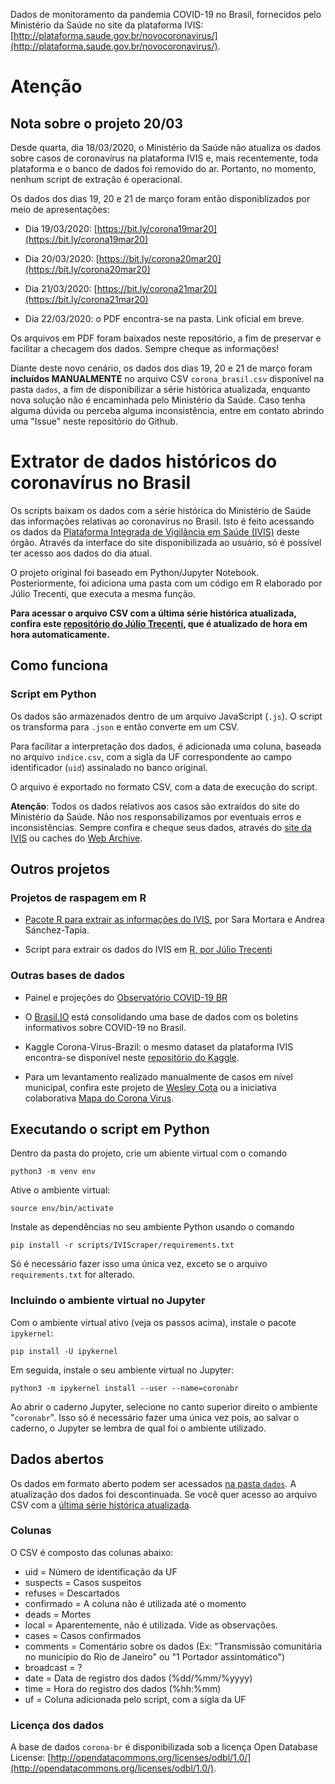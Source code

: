 Dados de monitoramento da pandemia COVID-19 no Brasil, fornecidos pelo
Ministério da Saúde no site da plataforma IVIS:
[http://plataforma.saude.gov.br/novocoronavirus/](http://plataforma.saude.gov.br/novocoronavirus/).

# Atenção
## Nota sobre o projeto 20/03
Desde quarta, dia 18/03/2020, o Ministério da Saúde não atualiza os dados sobre casos de coronavírus na plataforma IVIS e, mais recentemente, toda plataforma e o banco de dados foi removido do ar. Portanto, no momento, nenhum script de extração é operacional.

Os dados dos dias 19, 20 e 21 de março foram então disponiblizados por meio de apresentações:

* Dia 19/03/2020: [https://bit.ly/corona19mar20](https://bit.ly/corona19mar20)

* Dia 20/03/2020: [https://bit.ly/corona20mar20](https://bit.ly/corona20mar20)

* Dia 21/03/2020: [https://bit.ly/corona21mar20](https://bit.ly/corona21mar20)

* Dia 22/03/2020: o PDF encontra-se na pasta. Link oficial em breve.

Os arquivos em PDF foram baixados neste repositório, a fim de preservar e facilitar a checagem dos dados. Sempre cheque as informações!

Diante deste novo cenário, os dados dos dias 19, 20 e 21 de março foram **incluídos MANUALMENTE** no arquivo CSV `corona_brasil.csv` disponível na pasta `dados`, a fim de disponibilizar a série histórica atualizada, enquanto nova solução não é encaminhada pelo Ministério da Saúde.  Caso tenha alguma dúvida ou perceba alguma inconsistência, entre em contato abrindo uma "Issue" neste repositório do Github.

# Extrator de dados históricos do coronavírus no Brasil

Os scripts baixam os dados com a série histórica do Ministério de Saúde das informações relativas ao coronavírus no Brasil. Isto é feito
acessando os dados da [Plataforma Integrada de Vigilância em Saúde (IVIS)](http://plataforma.saude.gov.br/novocoronavirus/) deste órgão. Através da interface do site disponibilizada ao usuário, só é possível ter acesso aos dados do dia atual.

O projeto original foi baseado em Python/Jupyter Notebook. Posteriormente, foi adiciona uma pasta com um código em R elaborado por Júlio Trecenti, que executa a mesma função. 

**Para acessar o arquivo CSV com a última série histórica atualizada, confira este [repositório do Júlio Trecenti](https://github.com/jtrecenti/corona/blob/master/corona-msaude.csv), que é atualizado de hora em hora automaticamente.**

## Como funciona

### Script em Python
Os dados são armazenados dentro de um arquivo JavaScript (`.js`). O script os transforma para `.json` e então converte em um CSV. 

Para facilitar a interpretação dos dados, é adicionada uma coluna, baseada no arquivo `indice.csv`, com a sigla da UF correspondente ao campo identificador (`uid`) assinalado no banco original.

O arquivo é exportado no formato CSV, com a data de execução do script. 

**Atenção**: Todos os dados relativos aos casos são extraídos do site do Ministério da Saúde. Não nos responsabilizamos por eventuais erros e inconsistências. Sempre confira e cheque seus dados, através do [site da IVIS]() ou caches do [Web Archive](https://web.archive.org/web/*/http://plataforma.saude.gov.br/novocoronavirus/#COVID-19-brazil).

## Outros projetos

### Projetos de raspagem em R

* [Pacote R para extrair as informações do IVIS](https://liibre.github.io/coronabr/articles/coronabr.html), por Sara Mortara e Andrea Sánchez-Tapia.

* Script para extrair os dados do IVIS em [R, por Júlio Trecenti](https://gist.github.com/jtrecenti/9ed617e060c2b01cfe9cce32577bf9b5)

### Outras bases de dados
* Painel e projeções do [Observatório COVID-19 BR](https://covid19br.github.io/)

* O [Brasil.IO](https://brasil.io/dataset/covid19/boletim) está consolidando uma base de dados com os boletins informativos sobre COVID-19 no Brasil.

* Kaggle Corona-Virus-Brazil: o mesmo dataset da plataforma IVIS encontra-se disponível neste [repositório do Kaggle](https://www.kaggle.com/unanimad/corona-virus-brazil).

* Para um levantamento realizado manualmente de casos em nível municipal, confira este projeto de [Wesley Cota](https://labs.wesleycota.com/sarscov2/br/) ou a iniciativa colaborativa [Mapa do Corona Virus](mapadocoronavirus.com).


## Executando o script em Python

Dentro da pasta do projeto, crie um abiente virtual com o comando

```
python3 -m venv env
```

Ative o ambiente virtual:

```
source env/bin/activate
```

Instale as dependências no seu ambiente Python usando o comando

```
pip install -r scripts/IVIScraper/requirements.txt
```

Só é necessário fazer isso uma única vez, exceto se o arquivo
`requirements.txt` for alterado.

### Incluindo o ambiente virtual no Jupyter

Com o ambiente virtual ativo (veja os passos acima), instale o pacote `ipykernel`:

```
pip install -U ipykernel
```

Em seguida, instale o seu ambiente virtual no Jupyter:

```
python3 -m ipykernel install --user --name=coronabr
```

Ao abrir o caderno Jupyter, selecione no canto superior direito o ambiente
"`coronabr`". Isso só é necessário fazer uma única vez pois, ao salvar o
caderno, o Jupyter se lembra de qual foi o ambiente utilizado.

## Dados abertos
Os dados em formato aberto podem ser acessados [na pasta `dados`](https://github.com/belisards/coronabr/tree/master/dados). A atualização dos dados foi descontinuada. Se você quer acesso ao arquivo CSV com a [última série histórica atualizada](https://github.com/jtrecenti/corona/blob/master/corona-msaude.csv).

### Colunas
O CSV é composto das colunas abaixo:

* uid = Número de identificação da UF
* suspects = Casos suspeitos
* refuses = Descartados
* confirmado = A coluna não é utilizada até o momento
* deads = Mortes
* local = Aparentemente, não é utilizada. Vide as observações.
* cases = Casos confirmados
* comments = Comentário sobre os dados (Ex: "Transmissão comunitária no município do Rio de Janeiro" ou "1 Portador assintomático")
* broadcast = ?
* date = Data de registro dos dados (%dd/%mm/%yyyy)
* time = Hora do registro dos dados  (%hh:%mm)
* uf = Coluna adicionada pelo script, com a sigla da UF


### Licença dos dados
A base de dados `corona-br` é disponibilizada sob a licença Open Database License: [http://opendatacommons.org/licenses/odbl/1.0/](http://opendatacommons.org/licenses/odbl/1.0/). 
